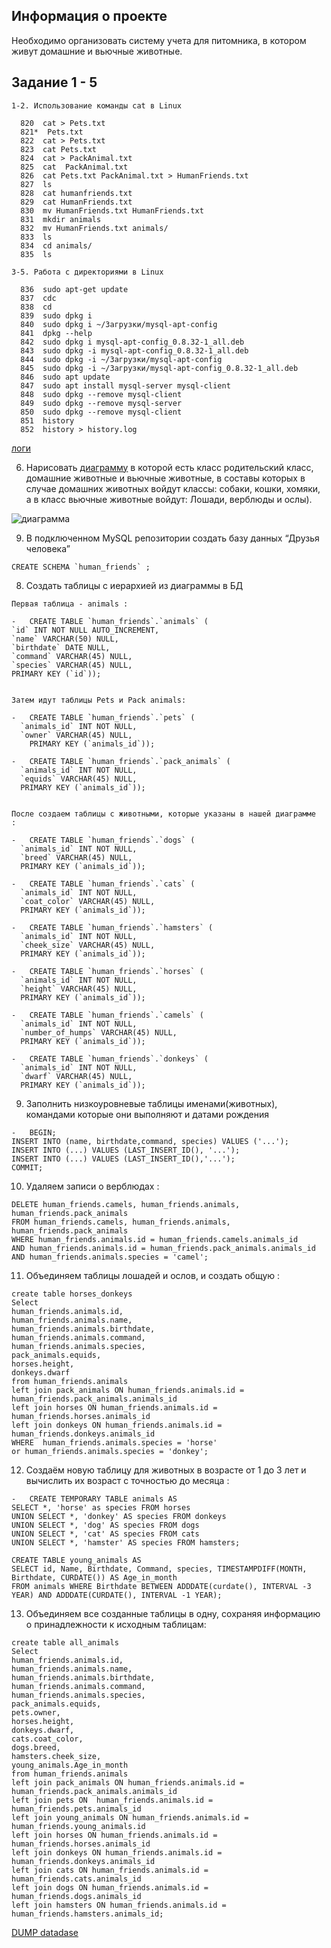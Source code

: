 ## Информация о проекте
Необходимо организовать систему учета для питомника, в котором живут
домашние и вьючные животные.

## Задание 1 - 5
```
1-2. Использование команды cat в Linux

  820  cat > Pets.txt
  821*  Pets.txt
  822  cat > Pets.txt
  823  cat Pets.txt
  824  cat > PackAnimal.txt
  825  cat  PackAnimal.txt
  826  cat Pets.txt PackAnimal.txt > HumanFriends.txt
  827  ls
  828  cat humanfriends.txt
  829  cat HumanFriends.txt
  830  mv HumanFriends.txt HumanFriends.txt
  831  mkdir animals
  832  mv HumanFriends.txt animals/
  833  ls
  834  cd animals/
  835  ls

3-5. Работа с директориями в Linux

  836  sudo apt-get update
  837  cdc
  838  cd
  839  sudo dpkg i
  840  sudo dpkg i ~/Загрузки/mysql-apt-config
  841  dpkg --help
  842  sudo dpkg i mysql-apt-config_0.8.32-1_all.deb
  843  sudo dpkg -i mysql-apt-config_0.8.32-1_all.deb
  844  sudo dpkg -i ~/Загрузки/mysql-apt-config
  845  sudo dpkg -i ~/Загрузки/mysql-apt-config_0.8.32-1_all.deb
  846  sudo apt update
  847  sudo apt install mysql-server mysql-client
  848  sudo dpkg --remove mysql-client
  849  sudo dpkg --remove mysql-server
  850  sudo dpkg --remove mysql-client
  851  history
  852  history > history.log
```
 [логи](https://github.com/kkishumi/GB_Specialization/blob/main/1-5%20%D0%9E%D0%BF%D0%B5%D1%80%D0%B0%D1%86%D0%B8%D0%BE%D0%BD%D0%BD%D1%8B%D0%B5%20%D1%81%D0%B8%D1%81%D1%82%D0%B5%D0%BC%D1%8B%20%D0%B8%20%D0%B2%D0%B8%D1%80%D1%82%D1%83%D0%B0%D0%BB%D0%B8%D0%B7%D0%B0%D1%86%D0%B8%D1%8F%20(Linux).log)

6. Нарисовать [диаграмму](https://github.com/kkishumi/GB_Specialization/blob/main/6.%20%D0%9E%D0%9E%D0%9F%20%D0%94%D0%B8%D0%B0%D0%B3%D1%80%D0%B0%D0%BC%D0%BC%D0%B0%20%D0%BA%D0%BB%D0%B0%D1%81%D1%81%D0%BE%D0%B2%20%D0%96%D0%B8%D0%B2%D0%BE%D1%82%D0%BD%D1%8B%D0%B5.drawio) 
в которой есть класс родительский класс, домашние животные и вьючные животные,
в составы которых в случае домашних
животных войдут классы: собаки, кошки, хомяки, а в класс вьючные животные
войдут: Лошади, верблюды и ослы).

![диаграмма](https://github.com/kkishumi/GB_Specialization/blob/main/6.%20%D0%9E%D0%9E%D0%9F%20%D0%94%D0%B8%D0%B0%D0%B3%D1%80%D0%B0%D0%BC%D0%BC%D0%B0%20%D0%BA%D0%BB%D0%B0%D1%81%D1%81%D0%BE%D0%B2%20%D0%96%D0%B8%D0%B2%D0%BE%D1%82%D0%BD%D1%8B%D0%B5.jpg)

9. В подключенном MySQL репозитории создать базу данных “Друзья
человека”
```
CREATE SCHEMA `human_friends` ;
```
8. Создать таблицы с иерархией из диаграммы в БД
```
Первая таблица - animals :

-	CREATE TABLE `human_friends`.`animals` (
`id` INT NOT NULL AUTO_INCREMENT,
`name` VARCHAR(50) NULL,
`birthdate` DATE NULL,
`command` VARCHAR(45) NULL,
`species` VARCHAR(45) NULL,
PRIMARY KEY (`id`));


Затем идут таблицы Pets и Pack animals: 

-	CREATE TABLE `human_friends`.`pets` (
  `animals_id` INT NOT NULL,
  `owner` VARCHAR(45) NULL,
    PRIMARY KEY (`animals_id`));

-	CREATE TABLE `human_friends`.`pack_animals` (
  `animals_id` INT NOT NULL,
  `equids` VARCHAR(45) NULL,
  PRIMARY KEY (`animals_id`));


После создаем таблицы с животными, которые указаны в нашей диаграмме  : 

-	CREATE TABLE `human_friends`.`dogs` (
  `animals_id` INT NOT NULL,
  `breed` VARCHAR(45) NULL,
  PRIMARY KEY (`animals_id`));

-	CREATE TABLE `human_friends`.`cats` (
  `animals_id` INT NOT NULL,
  `coat_color` VARCHAR(45) NULL,
  PRIMARY KEY (`animals_id`));

-	CREATE TABLE `human_friends`.`hamsters` (
  `animals_id` INT NOT NULL,
  `cheek_size` VARCHAR(45) NULL,
  PRIMARY KEY (`animals_id`));

-	CREATE TABLE `human_friends`.`horses` (
  `animals_id` INT NOT NULL,
  `height` VARCHAR(45) NULL,
  PRIMARY KEY (`animals_id`));

-	CREATE TABLE `human_friends`.`camels` (
  `animals_id` INT NOT NULL,
  `number_of_humps` VARCHAR(45) NULL,
  PRIMARY KEY (`animals_id`));

-	CREATE TABLE `human_friends`.`donkeys` (
  `animals_id` INT NOT NULL,
  `dwarf` VARCHAR(45) NULL,
  PRIMARY KEY (`animals_id`));

```
9. Заполнить низкоуровневые таблицы именами(животных), командами
которые они выполняют и датами рождения

```
-	BEGIN;
INSERT INTO (name, birthdate,command, species) VALUES ('...');
INSERT INTO (...) VALUES (LAST_INSERT_ID(), '...');
INSERT INTO (...) VALUES (LAST_INSERT_ID(),'...');
COMMIT;

```

10. Удаляем  записи о верблюдах :
```
DELETE human_friends.camels, human_friends.animals, human_friends.pack_animals 
FROM human_friends.camels, human_friends.animals, human_friends.pack_animals
WHERE human_friends.animals.id = human_friends.camels.animals_id 
AND human_friends.animals.id = human_friends.pack_animals.animals_id
AND human_friends.animals.species = 'camel';
```

11. Объединяем таблицы лошадей и ослов, и создать общую :
```
create table horses_donkeys
Select 
human_friends.animals.id,
human_friends.animals.name,
human_friends.animals.birthdate,
human_friends.animals.command,
human_friends.animals.species,
pack_animals.equids,
horses.height,
donkeys.dwarf
from human_friends.animals
left join pack_animals ON human_friends.animals.id = human_friends.pack_animals.animals_id
left join horses ON human_friends.animals.id = human_friends.horses.animals_id
left join donkeys ON human_friends.animals.id = human_friends.donkeys.animals_id
WHERE  human_friends.animals.species = 'horse'
or human_friends.animals.species = 'donkey'; 
```
12. Создаём новую таблицу для животных в возрасте от 1 до 3 лет и вычислить их возраст с точностью до месяца :
```
-	CREATE TEMPORARY TABLE animals AS 
SELECT *, 'horse' as species FROM horses
UNION SELECT *, 'donkey' AS species FROM donkeys
UNION SELECT *, 'dog' AS species FROM dogs
UNION SELECT *, 'cat' AS species FROM cats
UNION SELECT *, 'hamster' AS species FROM hamsters;

CREATE TABLE young_animals AS
SELECT id, Name, Birthdate, Command, species, TIMESTAMPDIFF(MONTH, Birthdate, CURDATE()) AS Age_in_month
FROM animals WHERE Birthdate BETWEEN ADDDATE(curdate(), INTERVAL -3 YEAR) AND ADDDATE(CURDATE(), INTERVAL -1 YEAR);

```

13. Объединяем все созданные таблицы в одну, сохраняя информацию о принадлежности к исходным таблицам:
```
create table all_animals
Select 
human_friends.animals.id,
human_friends.animals.name,
human_friends.animals.birthdate,
human_friends.animals.command,
human_friends.animals.species,
pack_animals.equids,
pets.owner,
horses.height,
donkeys.dwarf,
cats.coat_color,
dogs.breed,
hamsters.cheek_size,
young_animals.Age_in_month
from human_friends.animals
left join pack_animals ON human_friends.animals.id = human_friends.pack_animals.animals_id
left join pets ON  human_friends.animals.id = human_friends.pets.animals_id
left join young_animals ON human_friends.animals.id = human_friends.young_animals.id
left join horses ON human_friends.animals.id = human_friends.horses.animals_id
left join donkeys ON human_friends.animals.id = human_friends.donkeys.animals_id
left join cats ON human_friends.animals.id = human_friends.cats.animals_id
left join dogs ON human_friends.animals.id = human_friends.dogs.animals_id
left join hamsters ON human_friends.animals.id = human_friends.hamsters.animals_id;

```


 [DUMP datadase](https://github.com/kkishumi/GB_Specialization/blob/main/7.%20%D0%A0%D0%B0%D0%B1%D0%BE%D1%82%D0%B0%20%D1%81%20mysql.Dump20241013.sql)
